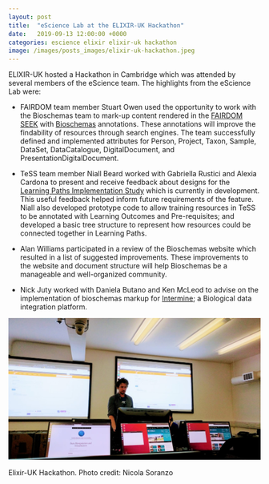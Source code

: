 ```yaml
---
layout: post
title:  "eScience Lab at the ELIXIR-UK Hackathon"
date:   2019-09-13 12:00:00 +0000
categories: escience elixir elixir-uk hackathon
image: /images/posts_images/elixir-uk-hackathon.jpeg
---
```


ELIXIR-UK hosted a Hackathon in Cambridge which was attended by several members of the eScience team. The highlights from the eScience Lab were:

- FAIRDOM team member Stuart Owen used the opportunity to work with the Bioschemas team to mark-up content rendered in the [FAIRDOM SEEK](https://fair-dom.org/platform/seek/) with [Bioschemas](https://bioschemas.org/specifications/) annotations. These annotations will improve the findability of resources through search engines. The team successfully defined and implemented attributes for Person, Project, Taxon, Sample, DataSet, DataCatalogue, DigitalDocument, and PresentationDigitalDocument.

- TeSS team member Niall Beard worked with Gabriella Rustici and Alexia Cardona to present and receive feedback about designs for the [Learning Paths Implementation Study](https://elixir-europe.org/about-us/implementation-studies/learning-paths-2018) which is currently in development. This useful feedback helped inform future requirements of the feature. Niall also developed prototype code to allow training resources in TeSS to be annotated with Learning Outcomes and Pre-requisites; and developed a basic tree structure to represent how resources could be connected together in Learning Paths.

- Alan Williams participated in a review of the Bioschemas website which resulted in a list of suggested improvements. These improvements to the website and document structure will help Bioschemas be a manageable and well-organized community.

- Nick Juty worked with Daniela Butano and Ken McLeod to advise on the implementation of bioschemas markup for [Intermine](http://intermine.org/); a Biological data integration platform. 


<img property="image"
    src="/images/posts_images/elixir-uk-hackathon.jpeg" 
    alt="ELIXIR-UK Hackathon" 
    class="post_image"/>

Elixir-UK Hackathon. Photo credit: Nicola Soranzo

